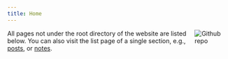 ```yaml
---
title: Home
---
```


[<img src="https://simpleicons.org/icons/github.svg" style="max-width:15%;min-width:40px;float:right;" alt="Github repo" />](https://github.com/John-Qu/blog)


All pages not under the root directory of the website are listed below. You can also visit the list page of a single section, e.g., [posts](/post/), or [notes](/note/).
